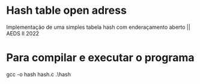 # Hash table open adress
Implementação de uma simples tabela hash com enderaçamento aberto || AEDS II 2022

# Para compilar e executar o programa
gcc -o hash hash.c
.\hash
